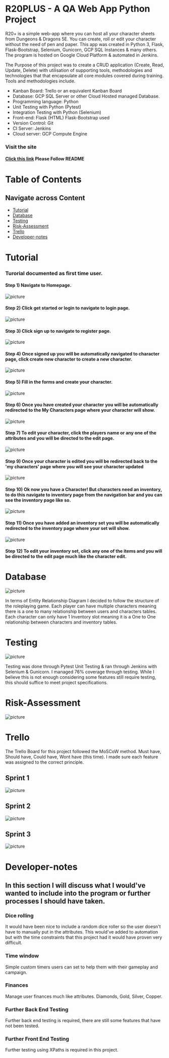 # R20PLUS - A QA Web App Python Project

R20+ is a simple web-app where you can host all your character sheets from Dungeons & Dragons 5E. You can create, roll or edit your character without the need of pen and paper. This app was created in Python 3, Flask, Flask-Bootstrap, Selenium, Gunicorn, GCP SQL Instances & many others. The program is hosted on Google Cloud Platform & automated in Jenkins.

The Purpose of this project was to create a CRUD application (Create, Read, Update, Delete) with utilisation of supporting tools, methodologies and technologies that that encapsulate all core modules covered during training. Tools and methodologies include. 

* Kanban Board: Trello or an equivalent Kanban Board
* Database: GCP SQL Server or other Cloud Hosted managed Database.
* Programming language: Python
* Unit Testing with Python (Pytest)
* Integration Testing with Python (Selenium)
* Front-end: Flask (HTML) Flask-Bootstrap used
* Version Control: Git
* CI Server: Jenkins
* Cloud server: GCP Compute Engine

### Visit the site
#### [Click this link](http://35.246.21.165:5000/) Please Follow README 

# Table of Contents
## Navigate across Content
- [Tutorial](#Tutorial)
- [Database](#Database)
- [Testing](#Testing)
- [Risk-Assessment](#Risk-Assessment)
- [Trello](#Trello)
- [Developer-notes](#Developer-notes)

# Tutorial
### Turorial documented as first time user.

#### Step 1) Navigate to Homepage. 
![picture](Documentation/MDI/homepage.png)

#### Step 2) Click get started or login to navigate to login page. 
![picture](Documentation/MDI/login.png)

#### Step 3) Click sign up to navigate to register page. 
![picture](Documentation/MDI/register.png)

#### Step 4) Once signed up you will be automatically navigated to character page, click create new character to create a new character. 
![picture](Documentation/MDI/characterpage.png)

#### Step 5) Fill in the forms and create your character.
![picture](Documentation/MDI/createcharacter.png)

#### Step 6) Once you have created your character you will be automatically redirected to the My Characters page where your character will show.
![picture](Documentation/MDI/characterpagewithcharacters.png)

#### Step 7) To edit your character, click the players name or any one of the attributes and you will be directed to the edit page.
![picture](Documentation/MDI/editcharacter.png)

#### Step 9) Once your character is edited you will be redirected back to the 'my characters' page where you will see your character updated
![picture](Documentation/MDI/updatedcharacters.png)

#### Step 10) Ok now you have a Character! But characters need an inventory, to do this navigate to inventory page from the navigation bar and you can see the inventory page like so.
![picture](Documentation/MDI/inventory.png)

#### Step 11) Once you have added an inventory set you will be automatically redirected to the inventory page where your set will show.
![picture](Documentation/MDI/set.png)

#### Step 12) To edit your inventory set, click any one of the items and you will be directed to the edit page much like the character edit.

# Database
![picture](Documentation/MDI/ERD.png)

In terms of Entity Relationship Diagram I decided to follow  the structure of the roleplaying game. Each player can have multiple characters meaning there is a one to many relationship between users and characters tables. Each character can only have 1 Inventory slot meaning it is a One to One relationship between characters and inventory tables.

# Testing

![picture](Documentation/MDI/Testing.png)

Testing was done through Pytest Unit Testing & ran through Jenkins with Selenium & Gunicorn. I managed 76% coverage through testing. While I believe this is not enough considering some features still require testing, this should suffice to meet project specifications.

# Risk-Assessment
![picture](Documentation/MDI/Riskassessment.png)

# Trello
The Trello Board for this project followed the MoSCoW method. Must have, Should have, Could have, Wont have (this time). I made sure each feature was assigned to the correct principle. 

## Sprint 1
![picture](Documentation/Trello/Sprint1.png)

## Sprint 2
![picture](Documentation/Trello/Sprint2.png)

## Sprint 3
![picture](Documentation/Trello/Sprint3.png)

# Developer-notes
## In this section I will discuss what I would've wanted to include into the program or further processes I should have taken. 

### Dice rolling
It would have been nice to include a random dice roller so the user doesn't have to manually put in the attributes. This would've added to automation but with the time constraints that this project had it would have proven very difficult.

### Time window
Simple custom timers users can set to help them with their gameplay and campaign.

### Finances
Manage user finances much like attributes. Diamonds, Gold, Silver, Copper.

### Further Back End Testing
Further back end testing is required, there are still some features that have not been tested.

### Further Front End Testing
Further testing using XPaths is required in this project. 

